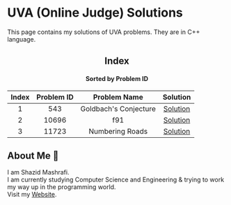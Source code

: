 # UVA (Online Judge) Solutions

This page contains my solutions of UVA problems. They are in C++ language.  

<div align="center">

## Index 
#### Sorted by Problem ID 
|  Index  | Problem ID | Problem Name | Solution |
| :-----: |  :--------: | :----------: | :------: |
| 1 | 543 | Goldbach's Conjecture | [Solution](https://github.com/ShazidMashrafi/UVA/tree/main/Codes/543%20-%20Goldbach's%20Conjecture)
| 2 | 10696 | f91 | [Solution](https://github.com/ShazidMashrafi/UVA/tree/main/Codes/10696%20-%20f91)
| 3 | 11723 | Numbering Roads | [Solution](https://github.com/ShazidMashrafi/UVA/tree/main/Codes/11723%20-%20Numbering%20Roads)



</div>

## About Me :eyes:

I am Shazid Mashrafi.  
I am currently studying Computer Science and Engineering & trying to work my way up in the programming world.     
Visit my [Website](https://shazidmashrafi.com).